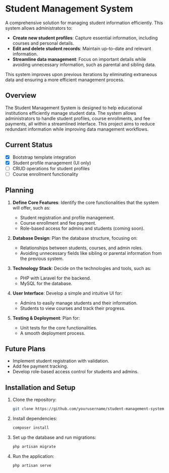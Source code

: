# Student Management System

A comprehensive solution for managing student information efficiently. This system allows administrators to:

-   **Create new student profiles**: Capture essential information, including courses and personal details.
-   **Edit and delete student records**: Maintain up-to-date and relevant information.
-   **Streamline data management**: Focus on important details while avoiding unnecessary information, such as parental and sibling data.

This system improves upon previous iterations by eliminating extraneous data and ensuring a more efficient management process.

## Overview

The Student Management System is designed to help educational institutions efficiently manage student data. The system allows administrators to handle student profiles, course enrollments, and fee payments, all within a streamlined interface. This project aims to reduce redundant information while improving data management workflows.

## Current Status

-   [x] Bootstrap template integration
-   [x] Student profile management (UI only)
-   [ ] CRUD operations for student profiles
-   [ ] Course enrollment functionality

## Planning

1. **Define Core Features**: Identify the core functionalities that the system will offer, such as:

    - Student registration and profile management.
    - Course enrollment and fee payment.
    - Role-based access for admins and students (coming soon).

2. **Database Design**: Plan the database structure, focusing on:

    - Relationships between students, courses, and admin roles.
    - Avoiding unnecessary fields like sibling or parental information from the previous system.

3. **Technology Stack**: Decide on the technologies and tools, such as:

    - PHP with Laravel for the backend.
    - MySQL for the database.

4. **User Interface**: Develop a simple and intuitive UI for:

    - Admins to easily manage students and their information.
    - Students to view courses and track their progress.

5. **Testing & Deployment**: Plan for:
    - Unit tests for the core functionalities.
    - A smooth deployment process.

## Future Plans

-   Implement student registration with validation.
-   Add fee payment tracking.
-   Develop role-based access control for students and admins.

## Installation and Setup

1. Clone the repository:
    ```bash
    git clone https://github.com/yourusername/student-management-system.git
    ```
2. Install dependencies:
    ```bash
    composer install
    ```
3. Set up the database and run migrations:
    ```bash
    php artisan migrate
    ```
4. Run the application:
    ```bash
    php artisan serve
    ```
